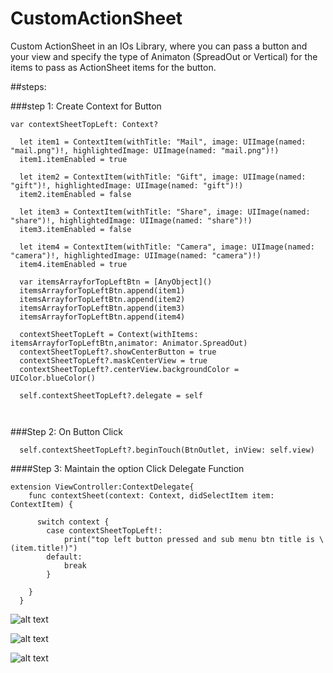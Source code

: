 # CustomActionSheet

Custom ActionSheet in an IOs Library, where you can pass a button and your view and specify the type of Animaton (SpreadOut or Vertical) for the items to pass as ActionSheet items for the button.

##steps:

###step 1: Create Context for Button
```
var contextSheetTopLeft: Context?

```



```
  let item1 = ContextItem(withTitle: "Mail", image: UIImage(named: "mail.png")!, highlightedImage: UIImage(named: "mail.png")!)
  item1.itemEnabled = true
        
  let item2 = ContextItem(withTitle: "Gift", image: UIImage(named: "gift")!, highlightedImage: UIImage(named: "gift")!)
  item2.itemEnabled = false
        
  let item3 = ContextItem(withTitle: "Share", image: UIImage(named: "share")!, highlightedImage: UIImage(named: "share")!)
  item3.itemEnabled = false
        
  let item4 = ContextItem(withTitle: "Camera", image: UIImage(named: "camera")!, highlightedImage: UIImage(named: "camera")!)
  item4.itemEnabled = true

  var itemsArrayforTopLeftBtn = [AnyObject]()
  itemsArrayforTopLeftBtn.append(item1)
  itemsArrayforTopLeftBtn.append(item2)
  itemsArrayforTopLeftBtn.append(item3)
  itemsArrayforTopLeftBtn.append(item4)
  
  contextSheetTopLeft = Context(withItems: itemsArrayforTopLeftBtn,animator: Animator.SpreadOut)
  contextSheetTopLeft?.showCenterButton = true
  contextSheetTopLeft?.maskCenterView = true
  contextSheetTopLeft?.centerView.backgroundColor = UIColor.blueColor()
  
  self.contextSheetTopLeft?.delegate = self 
  
  
```

###Step 2: On Button Click

```
  self.contextSheetTopLeft?.beginTouch(BtnOutlet, inView: self.view)

```

####Step 3: Maintain the option Click Delegate Function

```
extension ViewController:ContextDelegate{
    func contextSheet(context: Context, didSelectItem item: ContextItem) {
       
      switch context {
        case contextSheetTopLeft!:
            print("top left button pressed and sub menu btn title is \(item.title!)")
        default:
            break
        }
        
    }
  }
```

![alt text](https://github.com/ashwin773/CustomActionSheet/blob/master/1.png "Main Screen")

![alt text](https://github.com/ashwin773/CustomActionSheet/blob/master/2.png "Vertical Action Sheet")

![alt text](https://github.com/ashwin773/CustomActionSheet/blob/master/3.png "Spread Out Animation")
